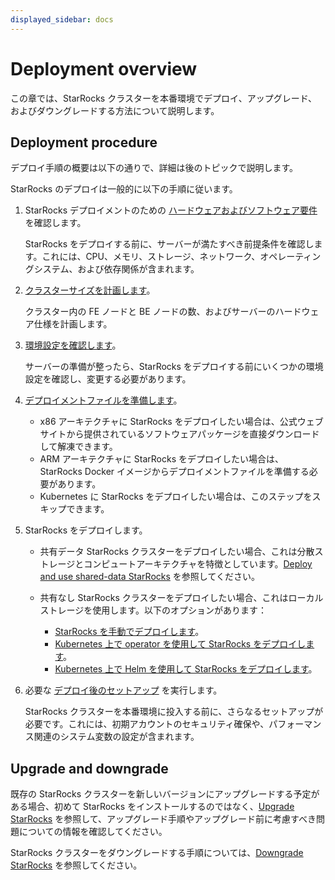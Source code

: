 ```yaml
---
displayed_sidebar: docs
---
```


# Deployment overview

この章では、StarRocks クラスターを本番環境でデプロイ、アップグレード、およびダウングレードする方法について説明します。

## Deployment procedure

デプロイ手順の概要は以下の通りで、詳細は後のトピックで説明します。

StarRocks のデプロイは一般的に以下の手順に従います。

1. StarRocks デプロイメントのための [ハードウェアおよびソフトウェア要件](../deployment/deployment_prerequisites.md) を確認します。

   StarRocks をデプロイする前に、サーバーが満たすべき前提条件を確認します。これには、CPU、メモリ、ストレージ、ネットワーク、オペレーティングシステム、および依存関係が含まれます。

2. [クラスターサイズを計画します](../deployment/plan_cluster.md)。

   クラスター内の FE ノードと BE ノードの数、およびサーバーのハードウェア仕様を計画します。

3. [環境設定を確認します](../deployment/environment_configurations.md)。

   サーバーの準備が整ったら、StarRocks をデプロイする前にいくつかの環境設定を確認し、変更する必要があります。

4. [デプロイメントファイルを準備します](../deployment/prepare_deployment_files.md)。

   - x86 アーキテクチャに StarRocks をデプロイしたい場合は、公式ウェブサイトから提供されているソフトウェアパッケージを直接ダウンロードして解凍できます。
   - ARM アーキテクチャに StarRocks をデプロイしたい場合は、StarRocks Docker イメージからデプロイメントファイルを準備する必要があります。
   - Kubernetes に StarRocks をデプロイしたい場合は、このステップをスキップできます。

5. StarRocks をデプロイします。

   - 共有データ StarRocks クラスターをデプロイしたい場合、これは分散ストレージとコンピュートアーキテクチャを特徴としています。[Deploy and use shared-data StarRocks](../deployment/shared_data/s3.md) を参照してください。
   - 共有なし StarRocks クラスターをデプロイしたい場合、これはローカルストレージを使用します。以下のオプションがあります：

     - [StarRocks を手動でデプロイします](../deployment/deploy_manually.md)。
     - [Kubernetes 上で operator を使用して StarRocks をデプロイします](../deployment/sr_operator.md)。
     - [Kubernetes 上で Helm を使用して StarRocks をデプロイします](../deployment/helm.md)。

6. 必要な [デプロイ後のセットアップ](../deployment/post_deployment_setup.md) を実行します。

   StarRocks クラスターを本番環境に投入する前に、さらなるセットアップが必要です。これには、初期アカウントのセキュリティ確保や、パフォーマンス関連のシステム変数の設定が含まれます。

## Upgrade and downgrade

既存の StarRocks クラスターを新しいバージョンにアップグレードする予定がある場合、初めて StarRocks をインストールするのではなく、[Upgrade StarRocks](../deployment/upgrade.md) を参照して、アップグレード手順やアップグレード前に考慮すべき問題についての情報を確認してください。

StarRocks クラスターをダウングレードする手順については、[Downgrade StarRocks](../deployment/downgrade.md) を参照してください。